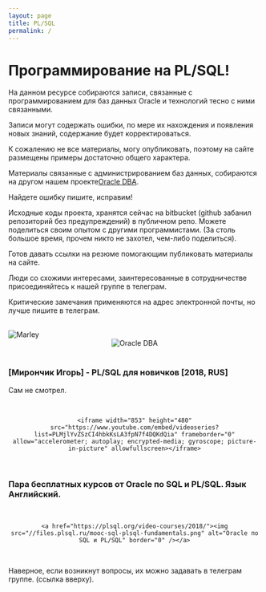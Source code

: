 ```yaml
---
layout: page
title: PL/SQL
permalink: /
---
```


# Программирование на PL/SQL!

На данном ресурсе собираются записи, связанные с программированием для баз данных Oracle и технологий тесно с ними связанными.

Записи могут содержать ошибки, по мере их нахождения и появления новых знаний, содержание будет корректироваться.

К сожалению не все материалы, могу опубликовать, поэтому на сайте размещены примеры достаточно общего характера.

Материалы связанные с администрированием баз данных, собираются на другом нашем проекте<a href="https://oracle-dba.ru">Oracle DBA</a>.

Найдете ошибку пишите, исправим!

Исходные коды проекта, хранятся сейчас на bitbucket (github забанил репозиторий без предупреждений) в публичном репо. Можете поделиться своим опытом с другими программистами. (За столь большое время, прочем никто не захотел, чем-либо поделиться).

Готов давать ссылки на резюме помогающим публиковать материалы на сайте.

Люди со схожими интересами, заинтересованные в сотрудничестве присоединяйтесь к нашей группе в телеграм.

Критические замечания применяются на адрес электронной почты, но лучше пишите в телеграм.

<br/>
<img src="http://img.fotografii.org/a3333333mail.gif" alt="Marley" border="0" />

<div align="center">
	<img src="//files.plsql.ru/kritika.jpg" alt="Oracle DBA" border="0" />
</div>

<br/>

### [Мирончик Игорь] - PL/SQL для новичков [2018, RUS]

Сам не смотрел.

<br/>

<div align="center">

    <iframe width="853" height="480" src="https://www.youtube.com/embed/videoseries?list=PLMjlYvZSzCI4hbkKsLA3fpN7f4DQKdQia" frameborder="0" allow="accelerometer; autoplay; encrypted-media; gyroscope; picture-in-picture" allowfullscreen></iframe>

</div>

<br/>

### Пара бесплатных курсов от Oracle по SQL и PL/SQL. Язык Английский.

<br/>

<div align="center">

    <a href="https://plsql.org/video-courses/2018/"><img src="//files.plsql.ru/mooc-sql-plsql-fundamentals.png" alt="Oracle по SQL и PL/SQL" border="0" /></a>

</div>

<br/>

Наверное, если возникнут вопросы, их можно задавать в телеграм группе. (ссылка вверху).
